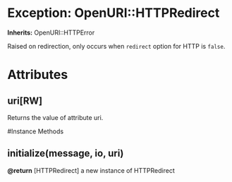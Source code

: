# Exception: OpenURI::HTTPRedirect
**Inherits:** OpenURI::HTTPError
    

Raised on redirection, only occurs when `redirect` option for HTTP is `false`.


# Attributes
## uri[RW] [](#attribute-i-uri)
Returns the value of attribute uri.


#Instance Methods
## initialize(message, io, uri) [](#method-i-initialize)

**@return** [HTTPRedirect] a new instance of HTTPRedirect

